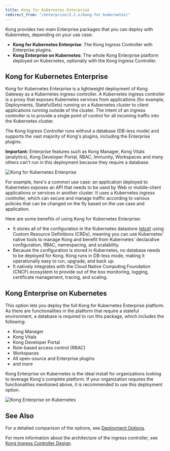 ```yaml
---
title: Kong for Kubernetes Enterprise
redirect_from: "/enterprise/2.1.x/kong-for-kubernetes/"
---
```


Kong provides two main Enterprise packages that you can deploy with Kubernetes,
depending on your use case:

* **Kong for Kubernetes Enterprise**: The Kong Ingress Controller with
Enterprise plugins.
* **Kong Enterprise on Kubernetes**: The whole Kong Enterprise platform
deployed on Kubernetes, optionally with the Kong Ingress Controller.

## Kong for Kubernetes Enterprise

Kong for Kubernetes Enterprise is a lightweight deployment of Kong Gateway as
a Kubernetes ingress controller. A Kubernetes ingress controller is a proxy
that exposes Kubernetes services from applications (for example, Deployments,
StatefulSets) running on a Kubernetes cluster to client applications running
outside of the cluster. The intent of an ingress controller is to provide a
single point of control for all incoming traffic into the Kubernetes cluster.

The Kong Ingress Controller runs without a database (DB-less mode) and supports
the vast majority of Kong's plugins, including the Enterprise plugins.

<div class="alert alert-ee warning">
<strong>Important:</strong> Enterprise features such as Kong Manager, Kong
Vitals (analytics), Kong Developer Portal, RBAC, Immunity, Workspaces and many
others can't run in this deployment because they require a database.
</div>

![Kong for Kubernetes Enterprise](/assets/images/docs/ee/kubernetes/k4k8s-enterprise.png)

For example, here's a common use case: an application deployed to Kubernetes
exposes an API that needs to be used by Web or mobile-client applications or
services in another cluster. It uses a Kubernetes ingress controller, which can
secure and manage traffic according to various policies that can be changed on
the fly based on the use case and application.

Here are some benefits of using Kong for Kubernetes Enterprise:
* It stores all of the configuration in the Kubernetes datastore
([etcd](https://etcd.io/docs/latest/)) using Custom Resource Definitions (CRDs),
meaning you can use Kubernetes' native tools to manage Kong and benefit from
Kubernetes' declarative configuration, RBAC, namespacing, and scalability.
* Because the configuration is stored in Kubernetes, no database needs to be
deployed for Kong. Kong runs in DB-less mode, making it operationally easy to
run, upgrade, and back up.
* It natively integrates with the Cloud Native Computing Foundation (CNCF)
ecosystem to provide out of the box monitoring, logging, certificate management,
tracing, and scaling.

## Kong Enterprise on Kubernetes

This option lets you deploy the full Kong for Kubernetes Enterprise
platform. As there are functionalities in the platform that require a stateful
environment, a database is required to run this package, which includes the
following:

* Kong Manager
* Kong Vitals
* Kong Developer Portal
* Role-based access control (RBAC)
* Workspaces
* All open-source and Enterprise plugins
* and more

Kong Enterprise on Kubernetes is the ideal install for organizations
looking to leverage Kong's complete platform. If your organization requires the
functionalities mentioned above, it is recommended to use this deployment
option.

![Kong Enterprise on Kubernetes](/assets/images/docs/ee/kubernetes/kong-enterprise-on-kubernetes.png)

## See Also

For a detailed comparison of the options, see
[Deployment Options](/enterprise/{{page.kong_version}}/deployment/kubernetes-deployment-options).

For more information about the architecture of the ingress controller, see
[Kong Ingress Controller Design](https://github.com/Kong/kubernetes-ingress-controller/blob/main/docs/concepts/design.md).
